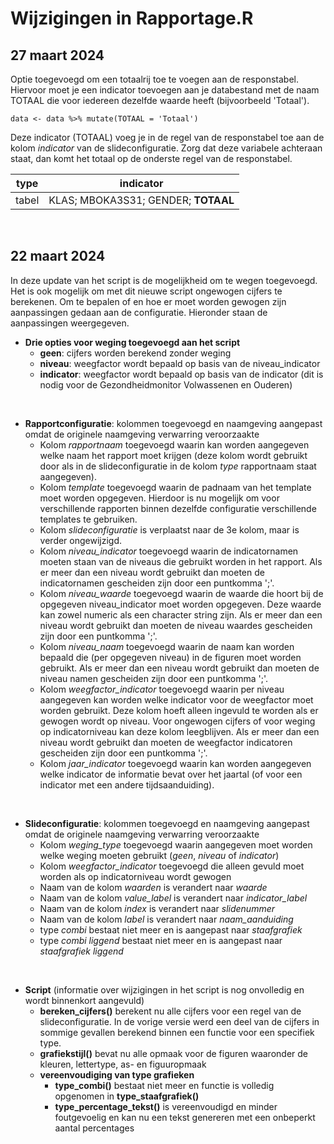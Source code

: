 # Wijzigingen in Rapportage.R
## 27 maart 2024

Optie toegevoegd om een totaalrij toe te voegen aan de responstabel. Hiervoor moet je een indicator toevoegen aan je databestand met de naam TOTAAL die voor iedereen dezelfde waarde heeft (bijvoorbeeld 'Totaal').

```
data <- data %>% mutate(TOTAAL = 'Totaal')
```
Deze indicator (TOTAAL) voeg je in de regel van de responstabel toe aan de kolom _indicator_ van de slideconfiguratie. Zorg dat deze variabele achteraan staat, dan komt het totaal op de onderste regel van de responstabel.

| type | indicator |
| --------| -------- |
| tabel | KLAS; MBOKA3S31; GENDER; **TOTAAL**  |
<br />


## 22 maart 2024

In deze update van het script is de mogelijkheid om te wegen toegevoegd. Het is ook mogelijk om met dit nieuwe script ongewogen cijfers te berekenen. Om te bepalen of en hoe er moet worden gewogen zijn aanpassingen gedaan aan de configuratie. Hieronder staan de aanpassingen weergegeven.
<br />

* **Drie opties voor weging toegevoegd aan het script**
  * **geen**: cijfers worden berekend zonder weging
  * **niveau**: weegfactor wordt bepaald op basis van de niveau_indicator
  * **indicator**: weegfactor wordt bepaald op basis van de indicator (dit is nodig voor de Gezondheidmonitor Volwassenen en Ouderen)
<br />
   
* **Rapportconfiguratie**: kolommen toegevoegd en naamgeving aangepast omdat de originele naamgeving verwarring veroorzaakte
  * Kolom _rapportnaam_ toegevoegd waarin kan worden aangegeven welke naam het rapport moet krijgen (deze kolom wordt gebruikt door als in de slideconfiguratie in de kolom _type_ rapportnaam staat aangegeven).
  * Kolom _template_ toegevoegd waarin de padnaam van het template moet worden opgegeven. Hierdoor is nu mogelijk om voor verschillende rapporten binnen dezelfde configuratie verschillende templates te gebruiken.
  * Kolom _slideconfiguratie_ is verplaatst naar de 3e kolom, maar is verder ongewijzigd.
  * Kolom _niveau_indicator_ toegevoegd waarin de indicatornamen moeten staan van de niveaus die gebruikt worden in het rapport. Als er meer dan een niveau wordt gebruikt dan moeten de indicatornamen gescheiden zijn door een puntkomma ';'.
  * Kolom _niveau_waarde_ toegevoegd waarin de waarde die hoort bij de opgegeven niveau_indicator moet worden opgegeven. Deze waarde kan zowel numeric als een character string zijn. Als er meer dan een niveau wordt gebruikt dan moeten de niveau waardes gescheiden zijn door een puntkomma ';'.
  * Kolom _niveau_naam_ toegevoegd waarin de naam kan worden bepaald die (per opgegeven niveau) in de figuren moet worden gebruikt. Als er meer dan een niveau wordt gebruikt dan moeten de niveau namen gescheiden zijn door een puntkomma ';'.
  * Kolom _weegfactor_indicator_ toegevoegd waarin per niveau aangegeven kan worden welke indicator voor de weegfactor moet worden gebruikt. Deze kolom hoeft alleen ingevuld te worden als er gewogen wordt op niveau. Voor ongewogen cijfers of voor weging op indicatorniveau kan deze kolom leegblijven. Als er meer dan een niveau wordt gebruikt dan moeten de weegfactor indicatoren gescheiden zijn door een puntkomma ';'.
  * Kolom _jaar_indicator_ toegevoegd waarin kan worden aangegeven welke indicator de informatie bevat over het jaartal (of voor een indicator met een andere tijdsaanduiding).
<br />

* **Slideconfiguratie**: kolommen toegevoegd en naamgeving aangepast omdat de originele naamgeving verwarring veroorzaakte
  * Kolom _weging_type_ toegevoegd waarin aangegeven moet worden welke weging moeten gebruikt (_geen_, _niveau_ of _indicator_)
  * Kolom _weegfactor_indicator_ toegevoegd die alleen gevuld moet worden als op indicatorniveau wordt gewogen
  * Naam van de kolom _waarden_ is verandert naar _waarde_
  * Naam van de kolom _value_label_ is verandert naar _indicator_label_
  * Naam van de kolom _index_ is verandert naar _slidenummer_
  * Naam van de kolom _label_ is verandert naar _naam_aanduiding_
  * type _combi_ bestaat niet meer en is aangepast naar _staafgrafiek_
  * type _combi liggend_ bestaat niet meer en is aangepast naar _staafgrafiek liggend_
 <br />
 
* **Script** (informatie over wijzigingen in het script is nog onvolledig en wordt binnenkort aangevuld)
  * **bereken_cijfers()** berekent nu alle cijfers voor een regel van de slideconfiguratie. In de vorige versie werd een deel van de cijfers in sommige gevallen berekend binnen een functie voor een specifiek type.
  * **grafiekstijl()** bevat nu alle opmaak voor de figuren waaronder de kleuren, lettertype, as- en figuuropmaak
  * **vereenvoudiging van type grafieken**
    * **type_combi()** bestaat niet meer en functie is volledig opgenomen in **type_staafgrafiek()**
    * **type_percentage_tekst()** is vereenvoudigd en minder foutgevoelig en kan nu een tekst genereren met een onbeperkt aantal percentages  
